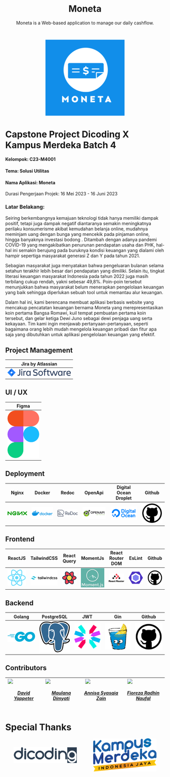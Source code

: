 
<h1 align="center">Moneta</h1>
<p align="center">Moneta is a Web-based application to manage our daily cashflow.</p>

<br />
<p align="center">
    <img width="250" style="border-radius:margin: 0 auto;" src="./assets/moneta-full.svg">
</p>

# Capstone Project Dicoding X Kampus Merdeka Batch 4

<h4> Kelompok: C23-M4001 </h4>
<h4> Tema: Solusi Utilitas </h4>
<h4> Nama Aplikasi: Moneta </h4>
<p> Durasi Pengerjaan Projek: 16 Mei 2023 - 16 Juni 2023 </p>

### Latar Belakang:
Seiring berkembangnya kemajuan teknologi tidak hanya memiliki dampak positif, tetapi juga dampak negatif diantaranya semakin meningkatnya perilaku konsumerisme akibat kemudahan belanja online, mudahnya meminjam uang dengan bunga yang mencekik pada pinjaman online, hingga banyaknya investasi bodong . Ditambah dengan adanya pandemi COVID-19 yang mengakibatkan penurunan pendapatan usaha dan PHK, hal-hal ini semakin berujung pada buruknya kondisi keuangan yang dialami oleh hampir sepertiga masyarakat generasi Z dan Y pada tahun 2021. 

Sebagian masyarakat juga menyatakan bahwa pengeluaran bulanan selama setahun terakhir lebih besar dari pendapatan yang dimiliki. Selain itu, tingkat literasi keuangan masyarakat Indonesia pada tahun 2022 juga masih terbilang cukup rendah, yakni sebesar 49,8%. Poin-poin tersebut menunjukkan bahwa masyarakat belum menerapkan pengelolaan keuangan yang baik sehingga diperlukan sebuah tool untuk memantau alur keuangan. 

Dalam hal ini, kami berencana membuat aplikasi berbasis website yang mencakup pencatatan keuangan bernama Moneta yang merepresentasikan koin pertama Bangsa Romawi, kuil tempat pembuatan pertama koin tersebut, dan gelar ketiga Dewi Juno sebagai dewi penjaga uang serta kekayaan. Tim kami ingin menjawab pertanyaan-pertanyaan, seperti bagaimana orang lebih mudah mengelola keuangan pribadi dan fitur apa saja yang dibutuhkan untuk aplikasi pengelolaan keuangan yang efektif.



## Project Management
| Jira by Atlassian |
| --- |
| <a href="https://jira.atlassian.com"><img width="200" src="./assets/jira.png" /></a> |

## UI / UX
| Figma |
| --- |
| <a href="https://figma.com"><img width="100" src="./assets/figma.svg" /></a> |


## Deployment
| Nginx | Docker | Redoc | OpenApi | Digital Ocean Droplet | Github |
| --- | --- | --- | --- | --- | --- |
| <a href="https://nginx.com"><img width="100" src="./assets/nginx.png" /></a> | <a href="https://docker.com"><img width="100" src="./assets/docker.png" /></a> | <a href="https://redocly.com"><img width="100" src="./assets/redoc.png" /></a> | <a href="https://www.openapis.org/"><img width="100" src="./assets/openapi.png" /></a> | <a href="https://digitalocean.com"><img width="100" src="./assets/digital_ocean.png" /></a> | <a href="https://github.com"><img width="100" src="./assets/github.png" /></a> |


## Frontend
| ReactJS | TailwindCSS | React Query | MomentJs | React Router DOM | EsLint | Github |
| --- | --- | --- | --- | --- | --- | --- |  
| <a href="https://react.dev"><img width="100" src="./assets/react.png" /></a> | <a href="https://tailwindcss.com"><img width="100" src="./assets/tailwindcss.png" /></a> | <a href="https://tanstack.com/query/latest"><img width="100" src="./assets/react_query.png" /></a> | <a href="https://momentjs.com"><img width="100" src="./assets/moment.png" /></a> | <a href="https://reactrouter.com"><img width="100" src="./assets/react_router_dom.png" /></a> | <a href="https://eslint.org/"><img width="100" src="./assets/eslint.png" /></a> | <a href="https://github.com"><img width="100" src="./assets/github.png" /></a> |


## Backend
| Golang | PostgreSQL | JWT | Gin | Github |
| --- | --- | --- | --- | --- |
| <a href="https://go.dev"><img width="100" src="./assets/go.png" /></a> | <a href="https://www.postgresql.org"><img width="100" src="./assets/postgresql.png" /></a> | <a href="https://jwt.io"><img width="100" src="./assets/jwt.svg" /></a> | <a href="https://gin-gonic.com"><img width="100" src="./assets/gin.png" /></a> | <a href="https://github.com"><img width="100" src="./assets/github.png" /></a> |


## Contributors
| <div style="display: flex; flex-direction: column; align-items: center"> <img width="100" src="https://github.com/david-yappeter.png" /> <h5> <a href="https://github.com/david-yappeter"> David Yappeter </a></h5> </div> | <div style="display: flex; flex-direction: column; align-items: center"> <img width="100" src="https://github.com/dimyatimaulana.png" /><h5><a href="https://github.com/dimyatimaulana">Maulana Dimyati</a></h5></div> | <div style="display: flex; flex-direction: column; align-items: center"> <img width="100" src="https://github.com/asyasqiaz.png" /><h5><a href="https://github.com/asyasqiaz">Annisa Syasqia Zain</a></h5></div> | <div style="display: flex; flex-direction: column; align-items: center"><img width="100" src="https://github.com/fiorezarn1902.png" /><h5><a href="https://github.com/fiorezarn1902">Fioreza Radhin Naufal</a></h5></div> |
| --- | --- | --- | --- |


# Special Thanks
<div style="display: flex; justify-content: space-around; align-items: center; width: 100%;">
<a href="https://dicoding.com">
    <img width="200" src="./assets/dicoding.png" />
</a>
<a href="https://kampusmerdeka.kemdikbud.go.id">
    <img width="200" src="./assets/kampus_merdeka.png" />
</a>
</div>
